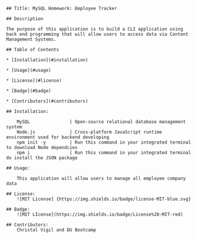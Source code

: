     ## Title: MySQL Homework: Employee Tracker
  
    ## Description
    
    The purpose of this application is to build a CLI application using back end programming that will allow users to access data via Content Management Systems. 
     
    ## Table of Contents
  
    * [Installation](#installation)
 
    * [Usage](#usage)
  
    * [License](#license)
  
    * [Badge](#badge)
  
    * [Contributors](#contributors)
    
    ## Installation:
        
        MySQL               | Open-source relational database management system 
        Node.js             | Cross-platform JavaScript runtime environment used for backend developing
        npm init -y         | Run this command in your integrated terminal to download Node dependcies 
        npm i               | Run this command in your integrated terminal do install the JSON package 
   
    ## Usage:
        
        This application will allow users to manage all employee company data  

    ## License:
        ![MIT License] {https://img.shields.io/badge/license-MIT-blue.svg}
  
    ## Badge: 
        ![MIT LIcense](https://img.shields.io/badge/License%20-MIT-red)
  
    ## Contributors:
        Christal Vigil and DU Bootcamp  
  
    
  
  